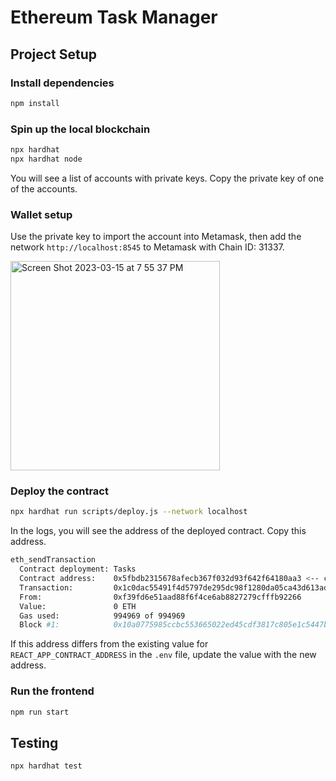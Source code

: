 # Ethereum Task Manager

## Project Setup

### Install dependencies

```bash
npm install
```

### Spin up the local blockchain

```bash
npx hardhat
npx hardhat node
```

You will see a list of accounts with private keys. Copy the private key of one of the accounts.

### Wallet setup

Use the private key to import the account into Metamask, then add the network `http://localhost:8545` to Metamask with Chain ID: 31337.

<img width="335" alt="Screen Shot 2023-03-15 at 7 55 37 PM" src="https://user-images.githubusercontent.com/8657755/225492015-94ef5ec3-ee65-4a45-abd8-c70b9048c8c0.png">

### Deploy the contract

```bash
npx hardhat run scripts/deploy.js --network localhost
```

In the logs, you will see the address of the deployed contract. Copy this address.

```bash
eth_sendTransaction
  Contract deployment: Tasks
  Contract address:    0x5fbdb2315678afecb367f032d93f642f64180aa3 <-- copy this address
  Transaction:         0x1c0dac55491f4d5797de295dc98f1280da05ca43d613ad95836ed0b40834895c
  From:                0xf39fd6e51aad88f6f4ce6ab8827279cfffb92266
  Value:               0 ETH
  Gas used:            994969 of 994969
  Block #1:            0x10a0775985ccbc553665022ed45cdf3817c805e1c5447b3c190a1cd5ee986c91
```

If this address differs from the existing value for `REACT_APP_CONTRACT_ADDRESS` in the `.env` file, update the value with the new address.

### Run the frontend

```bash
npm run start
```

## Testing

```bash
npx hardhat test
```
